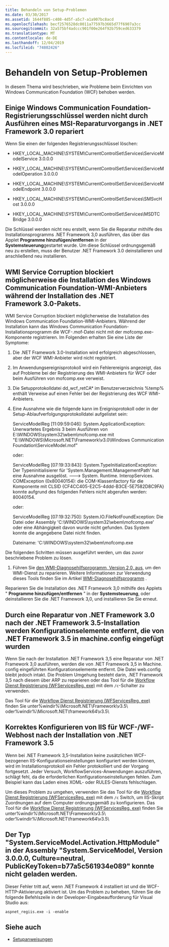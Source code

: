 ```yaml
---
title: Behandeln von Setup-Problemen
ms.date: 03/30/2017
ms.assetid: 1644f885-c408-4d5f-a5c7-a1a907bc8acd
ms.openlocfilehash: becf2576528dc0011a77597b3665d77f6907a3cc
ms.sourcegitcommit: 32a575bf4adccc901f00e264f92b759ced633379
ms.translationtype: MT
ms.contentlocale: de-DE
ms.lasthandoff: 12/04/2019
ms.locfileid: "74802426"
---
```

# <a name="troubleshooting-setup-issues"></a>Behandeln von Setup-Problemen
In diesem Thema wird beschrieben, wie Probleme beim Einrichten von Windows Communication Foundation (WCF) behoben werden.  
  
## <a name="some-windows-communication-foundation-registry-keys-are-not-repaired-by-performing-an-msi-repair-operation-on-the-net-framework-30"></a>Einige Windows Communication Foundation-Registrierungsschlüssel werden nicht durch Ausführen eines MSI-Reparaturvorgangs in .NET Framework 3.0 repariert  
 Wenn Sie einen der folgenden Registrierungsschlüssel löschen:  
  
- HKEY_LOCAL_MACHINE\SYSTEM\CurrentControlSet\Services\ServiceModelService 3.0.0.0  
  
- HKEY_LOCAL_MACHINE\SYSTEM\CurrentControlSet\Services\ServiceModelOperation 3.0.0.0  
  
- HKEY_LOCAL_MACHINE\SYSTEM\CurrentControlSet\Services\ServiceModelEndpoint 3.0.0.0  
  
- HKEY_LOCAL_MACHINE\SYSTEM\CurrentControlSet\Services\SMSvcHost 3.0.0.0  
  
- HKEY_LOCAL_MACHINE\SYSTEM\CurrentControlSet\Services\MSDTC Bridge 3.0.0.0  
  
 Die Schlüssel werden nicht neu erstellt, wenn Sie die Reparatur mithilfe des Installationsprogramms .NET Framework 3,0 ausführen, das über das Applet **Programme hinzufügen/entfernen** in der **Systemsteuerung**gestartet wurde. Um diese Schlüssel ordnungsgemäß neu zu erstellen, muss der Benutzer .NET Framework 3.0 deinstallieren und anschließend neu installieren.  
  
## <a name="wmi-service-corruption-blocks-installation-of-the-windows-communication-foundation-wmi-provider-during-installation-of-net-framework-30-package"></a>WMI Service Corruption blockiert möglicherweise die Installation des Windows Communication Foundation-WMI-Anbieters während der Installation des .NET Framework&#160;3.0-Pakets.  
 WMI Service Corruption blockiert möglicherweise die Installation des Windows Communication Foundation-WMI-Anbieters. Während der Installation kann das Windows Communication Foundation-Installationsprogramm die WCF-.mof-Datei nicht mit der mofcomp.exe-Komponente registrieren. Im Folgenden erhalten Sie eine Liste der Symptome:  
  
1. Die .NET Framework 3.0-Installation wird erfolgreich abgeschlossen, aber der WCF WMI-Anbieter wird nicht registriert.  
  
2. Im Anwendungsereignisprotokoll wird ein Fehlerereignis angezeigt, das auf Probleme bei der Registrierung des WMI-Anbieters für WCF oder beim Ausführen von mofcomp.exe verweist.  
  
3. Die Setupprotokolldatei dd_wcf_retCA* im Benutzerverzeichnis %temp% enthält Verweise auf einen Fehler bei der Registrierung des WCF WMI-Anbieters.  
  
4. Eine Ausnahme wie die folgende kann im Ereignisprotokoll oder in der Setup-Ablaufverfolgungsprotokolldatei aufgelistet sein:  
  
     ServiceModelReg [11:09:59:046]: System.ApplicationException: Unerwartetes Ergebnis 3 beim Ausführen von E:\WINDOWS\system32\wbem\mofcomp.exe mit "E:\WINDOWS\Microsoft.NET\Framework\v3.0\Windows Communication Foundation\ServiceModel.mof"  
  
     oder:  
  
     ServiceModelReg [07:19:33:843]: System.TypeInitializationException: Der Typeninitialisierer für 'System.Management.ManagementPath' hat eine Ausnahme ausgelöst. ---> System. Runtime. InteropServices. COMException (0x80040154): die COM-Klassenfactory für die Komponente mit CLSID {CF4CC405-E2C5-4ddd-B3CE-5E7582D8C9FA} konnte aufgrund des folgenden Fehlers nicht abgerufen werden: 80040154.  
  
     oder:  
  
     ServiceModelReg [07:19:32:750]: System.IO.FileNotFoundException: Die Datei oder Assembly 'C:\WINDOWS\system32\wbem\mofcomp.exe' oder eine Abhängigkeit davon wurde nicht gefunden. Das System konnte die angegebene Datei nicht finden.  
  
     Dateiname: 'C:\WINDOWS\system32\wbem\mofcomp.exe  
  
 Die folgenden Schritten müssen ausgeführt werden, um das zuvor beschriebene Problem zu lösen.  
  
1. Führen Sie [den WMI-Diagnosehilfsprogramm, Version 2,0, aus,](https://go.microsoft.com/fwlink/?LinkId=94685) um den WMI-Dienst zu reparieren. Weitere Informationen zur Verwendung dieses Tools finden Sie im Artikel [WMI-Diagnosehilfsprogramm](https://docs.microsoft.com/previous-versions/tn-archive/ff404265(v%3dmsdn.10)) .  
  
 Reparieren Sie die Installation des .NET Framework 3,0 mithilfe des Applets " **Programme hinzufügen/entfernen** " in der **Systemsteuerung**, oder deinstallieren Sie die .NET Framework 3,0, und installieren Sie Sie erneut.  
  
## <a name="repairing-net-framework-30-after-net-framework-35-installation-removes-configuration-elements-introduced-by-net-framework-35-in-machineconfig"></a>Durch eine Reparatur von .NET Framework&#160;3.0 nach der .NET Framework&#160;3.5-Installation werden Konfigurationselemente entfernt, die von .NET Framework&#160;3.5 in machine.config eingefügt wurden  
 Wenn Sie nach der Installation .NET Framework 3,5 eine Reparatur von .NET Framework 3,0 ausführen, werden die von .NET Framework 3,5 in Machine. config eingeführten Konfigurationselemente entfernt. Die Datei web.config bleibt jedoch intakt. Die Problem Umgehung besteht darin, .NET Framework 3,5 nach diesem über ARP zu reparieren oder das Tool für die [Workflow Dienst Registrierung (WFServicesReg. exe)](workflow-service-registration-tool-wfservicesreg-exe.md) mit dem `/c`-Schalter zu verwenden.  
  
 Das Tool für die [Workflow Dienst Registrierung (WFServicesReg. exe)](workflow-service-registration-tool-wfservicesreg-exe.md) finden Sie unter%windir%\Microsoft.NET\Framework\v3.5\ oder%windir%\Microsoft.NET\framework64\v3.5\  
  
## <a name="configure-iis-properly-for-wcfwf-webhost-after-installing-net-framework-35"></a>Korrektes Konfigurieren von IIS für WCF-/WF-Webhost nach der Installation von .NET Framework&#160;3.5  
 Wenn bei .NET Framework 3,5-Installation keine zusätzlichen WCF-bezogenen IIS-Konfigurationseinstellungen konfiguriert werden können, wird im Installationsprotokoll ein Fehler protokolliert und der Vorgang fortgesetzt. Jeder Versuch, WorkflowServices-Anwendungen auszuführen, schlägt fehl, da die erforderlichen Konfigurationseinstellungen fehlen. Zum Beispiel kann das Laden eines XOML- oder RULES-Diensts fehlschlagen.  
  
 Um dieses Problem zu umgehen, verwenden Sie das Tool für die [Workflow Dienst Registrierung (WFServicesReg. exe)](workflow-service-registration-tool-wfservicesreg-exe.md) mit dem `/c` Switch, um IIS-Skript Zuordnungen auf dem Computer ordnungsgemäß zu konfigurieren. Das Tool für die [Workflow Dienst Registrierung (WFServicesReg. exe)](workflow-service-registration-tool-wfservicesreg-exe.md) finden Sie unter%windir%\Microsoft.NET\Framework\v3.5\ oder%windir%\Microsoft.NET\framework64\v3.5\  
  
## <a name="could-not-load-type-systemservicemodelactivationhttpmodule-from-assembly-systemservicemodel-version-3000-cultureneutral-publickeytokenb77a5c561934e089"></a>Der Typ "System.ServiceModel.Activation.HttpModule" in der Assembly "System.ServiceModel, Version 3.0.0.0, Culture=neutral, PublicKeyToken=b77a5c561934e089" konnte nicht geladen werden.  
 Dieser Fehler tritt auf, wenn .NET Framework 4 installiert ist und die WCF-HTTP-Aktivierung aktiviert ist. Um das Problem zu beheben, führen Sie die folgende Befehlszeile in der Developer-Eingabeaufforderung für Visual Studio aus:  
  
```console
aspnet_regiis.exe -i -enable  
```  
  
## <a name="see-also"></a>Siehe auch

- [Setupanweisungen](./samples/set-up-instructions.md)
